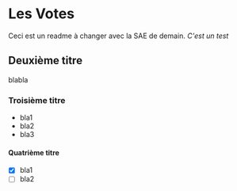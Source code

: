 # Les Votes

Ceci est un readme à changer avec la SAE de demain. _C'est un test_

## Deuxième titre

blabla

### Troisième titre

- bla1
- bla2
- bla3

#### Quatrième titre
- [x] bla1
- [ ] bla2
